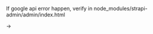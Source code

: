If google api error happen, verify in node_modules/strapi-admin/admin/index.html

-> <script type="text/javascript" src="https://maps.googleapis.com/maps/api/js?key=AIzaSyAr2ugrwLtCWxdkM1qLJbgbCPzQqr9oC14&libraries=places"></script>
